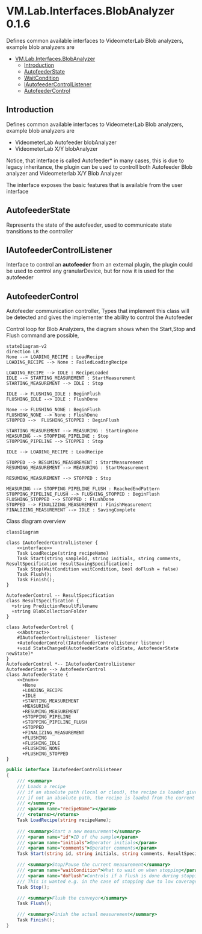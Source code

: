 # VM.Lab.Interfaces.BlobAnalyzer 0.1.6
Defines common available interfaces to VideometerLab Blob analyzers, example blob analyzers are 

<!-- TOC -->
* [VM.Lab.Interfaces.BlobAnalyzer](#vmlabinterfacesblobanalyzer)
  * [Introduction](#introduction)
  * [AutofeederState](#autofeederstate)
  * [WaitCondition](#waitcondition)
  * [IAutofeederControlListener](#iautofeedercontrollistener)
  * [AutofeederControl](#autofeedercontrol)
<!-- TOC -->

## Introduction
Defines common available interfaces to VideometerLab Blob analyzers, example blob analyzers are
* VideometerLab Autofeeder blobAnalyzer
* VideometerLab X/Y blobAnalyzer

Notice, that interface is called Autofeeder* in many cases, this is due to legacy inheritance, the plugin can be used to controll both Autofeeder Blob analyzer and Videometerlab X/Y Blob Analyzer

The interface exposes the basic features that is available from the user interface

## AutofeederState
Represents the state of the autofeeder, used to communicate state transitions to the controller

## IAutofeederControlListener
Interface to control an __autofeeder__ from an external plugin, the plugin could be used to control any granularDevice, but for now it is used for the autofeeder 

## AutofeederControl
Autofeeder communication controller, Types that implement this class will be detected and gives the implementer the ability to control the Autofeeder

Control loop for Blob Analyzers, the diagram shows when the Start,Stop and Flush command are possible, 
```mermaid
stateDiagram-v2
direction LR
None --> LOADING_RECIPE : LoadRecipe
LOADING_RECIPE --> None : FailedLoadingRecipe

LOADING_RECIPE --> IDLE : RecipeLoaded
IDLE --> STARTING_MEASUREMENT : StartMeasurement
STARTING_MEASUREMENT --> IDLE : Stop

IDLE --> FLUSHING_IDLE : BeginFlush
FLUSHING_IDLE --> IDLE : FlushDone

None --> FLUSHING_NONE : BeginFlush
FLUSHING_NONE --> None : FlushDone
STOPPED -->  FLUSHING_STOPPED : BeginFlush

STARTING_MEASUREMENT --> MEASURING : StartingDone
MEASURING --> STOPPING_PIPELINE : Stop
STOPPING_PIPELINE --> STOPPED : Stop

IDLE --> LOADING_RECIPE : LoadRecipe

STOPPED --> RESUMING_MEASUREMENT : StartMeasurement
RESUMING_MEASUREMENT --> MEASURING : StartMeasurement

RESUMING_MEASUREMENT --> STOPPED : Stop

MEASURING --> STOPPING_PIPELINE_FLUSH : ReachedEndPattern
STOPPING_PIPELINE_FLUSH --> FLUSHING_STOPPED : BeginFlush
FLUSHING_STOPPED --> STOPPED : FlushDone
STOPPED --> FINALIZING_MEASUREMENT : FinishMeasurement
FINALIZING_MEASUREMENT --> IDLE : SavingComplete

```

Class diagram overview
```mermaid
classDiagram
    
class IAutofeederControlListener {
    <<interface>>
    Task LoadRecipe(string recipeName)
    Task Start(string sampleId, string initials, string comments, ResultSpecification resultSavingSpecification);
    Task Stop(WaitCondition waitCondition, bool doFlush = false)
    Task Flush();
    Task Finish();
}

AutofeederControl -- ResultSpecification
class ResultSpecification {
  +string PredictionResultFilename
  +string BlobCollectionFolder
}

class AutofeederControl {
    <<Abstract>>
	#IAutofeederControlListener _listener
    +AutofeederControl(IAutofeederControlListener listener)
    +void StateChanged(AutofeederState oldState, AutofeederState newState)*
}
AutofeederControl *-- IAutofeederControlListener
AutofeederState --> AutofeederControl
class AutofeederState {
    <<Enum>>
      +None
      +LOADING_RECIPE
      +IDLE
      +STARTING_MEASUREMENT
      +MEASURING
      +RESUMING_MEASUREMENT
      +STOPPING_PIPELINE
      +STOPPING_PIPELINE_FLUSH
      +STOPPED
      +FINALIZING_MEASUREMENT
      +FLUSHING
      +FLUSHING_IDLE
      +FLUSHING_NONE
      +FLUSHING_STOPPED
}

```

```csharp
public interface IAutofeederControlListener
{
    /// <summary>
    /// Loads a recipe
    /// if an absolute path (local or cloud), the recipe is loaded given the absolute path
    /// if not an absolute path, the recipe is loaded from the current active workspace
    /// </summary>
    /// <param name="recipeName"></param>
    /// <returns></returns>
    Task LoadRecipe(string recipeName);
    
    /// <summary>Start a new measurement</summary>
    /// <param name="id">ID of the sample</param>
    /// <param name="initials">Operator initials</param>
    /// <param name="comments">Operator comments</param>
    Task Start(string id, string initials, string comments, ResultSpecification resultSpecification);

    /// <summary>Stop/Pause the current measurement</summary>
    /// <param name="waitCondition">What to wait on when stopping</param>
    /// <param name="doFlush">Controls if a flush is done during stopping of the autofeeder.
    /// This is wanted e.g. in the case of stopping due to low coverage.</param>
    Task Stop();

    /// <summary>Flush the conveyor</summary>
    Task Flush();

    /// <summary>Finish the actual measurement</summary>
    Task Finish();
}
```
